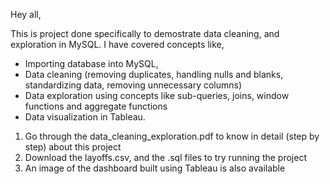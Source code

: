 Hey all,

This is project done specifically to demostrate data cleaning, and exploration in MySQL. I have covered concepts like,

- Importing database into MySQL,
- Data cleaning (removing duplicates, handling nulls and blanks, standardizing data, removing unnecessary columns)
- Data exploration using concepts like sub-queries, joins, window functions and aggregate functions
- Data visualization in Tableau. 

1. Go through the data_cleaning_exploration.pdf to know in detail (step by step) about this project
2. Download the layoffs.csv, and the .sql files to try running the project
3. An image of the dashboard built using Tableau is also available 
